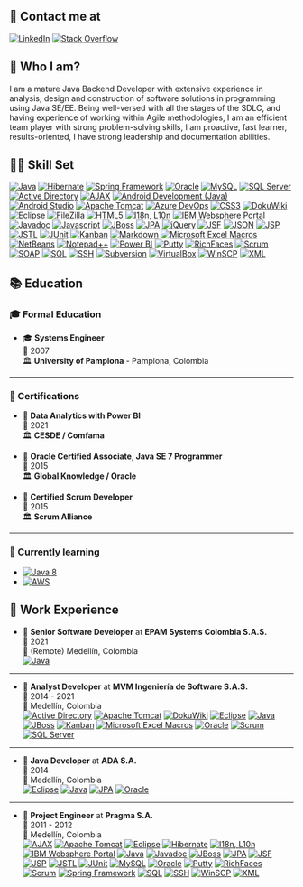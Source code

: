 ## 📧 Contact me at

<a href="https://www.linkedin.com/in/franciscoalvaradosantos"><img alt="LinkedIn" src="https://img.shields.io/badge/linkedin-0A66C2?style=for-the-badge&logo=linkedin&logoColor=white"></a>
<a href="https://stackoverflow.com/users/218717/francisco-alvarado"><img alt="Stack Overflow" src="https://img.shields.io/badge/stackoverflow-F58025?style=for-the-badge&logo=stackoverflow&logoColor=white"></a>

## 🙂 Who I am?

I am a mature Java Backend Developer with extensive experience in analysis, design and construction of software solutions in programming using Java SE/EE. Being well-versed with all the stages of the SDLC, and having experience of working within Agile methodologies, I am an efficient team player with strong problem-solving skills, I am proactive, fast learner, results-oriented, I have strong leadership and documentation abilities.

## 💪🏻 Skill Set

<a href="#"><img alt="Java" src="https://img.shields.io/badge/Java-ED8B00?style=for-the-badge&logo=java&logoColor=white"></a>
<a href="#"><img alt="Hibernate" src="https://img.shields.io/badge/Hibernate-59666C?style=for-the-badge&logo=Hibernate&logoColor=white"></a>
<a href="#"><img alt="Spring Framework" src="https://img.shields.io/badge/Spring-6DB33F?style=for-the-badge&logo=spring&logoColor=white"></a>
<a href="#"><img alt="Oracle" src="https://img.shields.io/badge/Oracle-F80000?style=for-the-badge&logo=oracle&logoColor=white"></a>
<a href="#"><img alt="MySQL" src="https://img.shields.io/badge/MySQL-005C84?style=for-the-badge&logo=mysql&color=4479A1&logoColor=white"></a>
<a href="#"><img alt="SQL Server" src="https://img.shields.io/badge/Microsoft_SQL_Server-CC2927?style=for-the-badge&logo=microsoft-sql-server&logoColor=white"></a>
<a href="#"><img alt="Active Directory" src="https://img.shields.io/static/v1?logo=windows&label=&message=Active%20Directory&color=blue&logoColor=white&style=for-the-badge"></a>
<a href="#"><img alt="AJAX" src="https://img.shields.io/static/v1?label=&message=AJAX&color=747C60&labelColor=747C60&style=for-the-badge"></a>
<a href="#"><img alt="Android Development (Java)" src="https://img.shields.io/badge/Android-83B81A?style=for-the-badge&logo=android&logoColor=white"></a>
<a href="#"><img alt="Android Studio" src="https://img.shields.io/badge/Android_Studio-3DDC84?style=for-the-badge&logo=android-studio&logoColor=white"></a>
<a href="#"><img alt="Apache Tomcat" src="https://img.shields.io/badge/Apache_Tomcat-F8DC75?style=for-the-badge&logo=apachetomcat&logoColor=black"></a>
<a href="#"><img alt="Azure DevOps" src="https://img.shields.io/badge/Azure_DevOps-0078D7?style=for-the-badge&logo=azuredevops&logoColor=white"></a>
<a href="#"><img alt="CSS3" src="https://img.shields.io/badge/CSS3-1572B6?logo=css3&logoColor=white&style=for-the-badge"></a>
<a href="#"><img alt="DokuWiki" src="https://img.shields.io/static/v1?label=&message=DokuWiki&color=008800&labelColor=008800&style=for-the-badge"></a>
<a href="#"><img alt="Eclipse" src="https://img.shields.io/badge/Eclipse-2C2255?style=for-the-badge&logo=eclipse&logoColor=white"></a>
<a href="#"><img alt="FileZilla" src="https://img.shields.io/badge/FileZilla-BF0000?style=for-the-badge&logo=filezilla&logoColor=white"></a>
<a href="#"><img alt="HTML5" src="https://img.shields.io/badge/HTML5-E34F26?style=for-the-badge&logo=html5&logoColor=white"></a>
<a href="#"><img alt="I18n, L10n" src="https://img.shields.io/static/v1?label=%F0%9F%8C%8E&message=I18n,%20L10n&color=99CCCC&labelColor=99CCCC&style=for-the-badge"></a>
<a href="#"><img alt="IBM Websphere Portal" src="https://img.shields.io/static/v1?logo=IBM&label=&message=IBM%20Websphere%20Portal&color=052FAD&style=for-the-badge"></a>
<a href="#"><img alt="Javadoc" src="https://img.shields.io/static/v1?label=&message=Javadoc&color=427B9C&labelColor=427B9C&style=for-the-badge"></a>
<a href="#"><img alt="Javascript" src="https://img.shields.io/badge/JavaScript-323330?style=for-the-badge&logo=javascript&logoColor=F7DF1E"></a>
<a href="#"><img alt="JBoss" src="https://img.shields.io/static/v1?label=&message=JBoss&color=C40000&style=for-the-badge"></a>
<a href="#"><img alt="JPA" src="https://img.shields.io/static/v1?label=&message=JPA&color=4298B8&labelColor=4298B8&style=for-the-badge"></a>
<a href="#"><img alt="jQuery" src="https://img.shields.io/badge/jQuery-0769AD?style=for-the-badge&logo=jquery&logoColor=white"></a>
<a href="#"><img alt="JSF" src="https://img.shields.io/static/v1?label=&message=JSF&color=B3782B&labelColor=B3782B&style=for-the-badge"></a>
<a href="#"><img alt="JSON" src="https://img.shields.io/badge/json-5E5C5C?style=for-the-badge&logo=json&logoColor=black&color=E1E1E1"></a>
<a href="#"><img alt="JSP" src="https://img.shields.io/static/v1?label=&message=JSP&color=74A33B&labelColor=74A33B&style=for-the-badge"></a>
<a href="#"><img alt="JSTL" src="https://img.shields.io/static/v1?label=&message=JSTL&color=&logoColor=white&labelColor=&style=for-the-badge"></a>
<a href="#"><img alt="JUnit" src="https://img.shields.io/static/v1?label=&message=JUnit&color=CC0000&labelColor=&style=for-the-badge"></a>
<a href="#"><img alt="Kanban" src="https://img.shields.io/static/v1?label=&message=Kanban&color=FFFFD4&labelColor=FFFFD4&style=for-the-badge"></a>
<a href="#"><img alt="Markdown" src="https://img.shields.io/static/v1?logo=Markdown&label=&message=Markdown&color=000000&style=for-the-badge"></a>
<a href="#"><img alt="Microsoft Excel Macros" src="https://img.shields.io/badge/Microsoft_Excel-217346?style=for-the-badge&logo=microsoft-excel&logoColor=white"></a>
<a href="#"><img alt="NetBeans" src="https://img.shields.io/badge/apache%20netbeans-1B6AC6?style=for-the-badge&logo=apache%20netbeans%20IDE&logoColor=white"></a>
<a href="#"><img alt="Notepad++" src="https://img.shields.io/badge/Notepad++-90E59A.svg?style=for-the-badge&logo=notepad%2B%2B&logoColor=black"></a>
<a href="#"><img alt="Power BI" src="https://img.shields.io/badge/PowerBI-F2C811?style=for-the-badge&logo=Power%20BI&logoColor=black"></a>
<a href="#"><img alt="Putty" src="https://img.shields.io/static/v1?label=%F0%9F%96%A5%EF%B8%8F&message=Putty&color=FFFF00&labelColor=FFFF00&style=for-the-badge"></a>
<a href="#"><img alt="RichFaces" src="https://img.shields.io/static/v1?label=%F0%9F%8E%AD&message=RichFaces&color=8FA9B7&labelColor=8FA9B7&style=for-the-badge"></a>
<a href="#"><img alt="Scrum" src="https://img.shields.io/static/v1?label=&message=Scrum&color=4285F4&style=for-the-badge"></a>
<a href="#"><img alt="SOAP" src="https://img.shields.io/static/v1?label=&message=SOAP&color=4B4B4B&labelColor=4B4B4B&style=for-the-badge"></a>
<a href="#"><img alt="SQL" src="https://img.shields.io/static/v1?label=&message=SQL&color=lightgray&labelColor=lightgray&style=for-the-badge"></a>
<a href="#"><img alt="SSH" src="https://img.shields.io/static/v1?logo=windowsterminal&label=&message=SSH&color=E1E1E1&logoColor=black&style=for-the-badge"></a>
<a href="#"><img alt="Subversion" src="https://img.shields.io/badge/subversion-809CC9?style=for-the-badge&logo=subversion&logoColor=white"></a>
<a href="#"><img alt="VirtualBox" src="https://img.shields.io/badge/virtualbox-183A61?style=for-the-badge&logo=virtualbox&logoColor=white"></a>
<a href="#"><img alt="WinSCP" src="https://img.shields.io/static/v1?label=%F0%9F%94%92&message=WinSCP&color=2D90DE&labelColor=2D90DE&style=for-the-badge"></a>
<a href="#"><img alt="XML" src="https://img.shields.io/static/v1?label=%3C/%3E&message=XML&color=217346&labelColor=217346&style=for-the-badge"></a>


## 📚 Education

### 🎓 Formal Education

- 🎓 **Systems Engineer**\
📆 2007\
🏛️ **University of Pamplona** - Pamplona, Colombia

---

### 🥇 Certifications

- 🥇 **Data Analytics with Power BI**\
📆 2021\
🏛 **CESDE / Comfama**

- 🥇 **Oracle Certified Associate, Java SE 7 Programmer**\
📆 2015\
🏛️ **Global Knowledge / Oracle**

- 🥇 **Certified Scrum Developer**\
📆 2015\
🏛️ **Scrum Alliance**

---

### 📓 Currently learning

* <a href="#"><img alt="Java 8" src="https://img.shields.io/static/v1?logo=java&label=&message=Java%208&color=ED8B00&logoColor=white&labelColor=ED8B00&style=for-the-badge"></a>
* <a href="#"><img alt="AWS" src="https://img.shields.io/static/v1?logo=amazonAWS&label=&message=AWS&color=232F3E&labelColor=232F3E&style=for-the-badge"></a>



## 💼 Work Experience


- 💼 **Senior Software Developer** at **EPAM Systems Colombia S.A.S.**\
📆 2021\
📍 (Remote) Medellín, Colombia\
<a href="#"><img alt="Java" src="https://img.shields.io/badge/Java-ED8B00?logo=java&logoColor=white"></a>

---

- 💼 **Analyst Developer** at **MVM Ingeniería de Software S.A.S.**\
📆 2014 - 2021\
📍 Medellín, Colombia\
<a href="#"><img alt="Active Directory" src="https://img.shields.io/static/v1?logo=windows&label=&message=Active%20Directory&color=blue&logoColor=white&labelColor=blue"></a>
<a href="#"><img alt="Apache Tomcat" src="https://img.shields.io/badge/Apache_Tomcat-F8DC75?logo=apachetomcat&logoColor=black"></a>
<a href="#"><img alt="DokuWiki" src="https://img.shields.io/static/v1?label=&message=DokuWiki&color=008800"></a>
<a href="#"><img alt="Eclipse" src="https://img.shields.io/badge/Eclipse-2C2255?logo=eclipse&logoColor=white"></a>
<a href="#"><img alt="Java" src="https://img.shields.io/badge/Java-ED8B00?logo=java&logoColor=white"></a>
<a href="#"><img alt="JBoss" src="https://img.shields.io/static/v1?label=&message=JBoss&color=C40000"></a>
<a href="#"><img alt="Kanban" src="https://img.shields.io/static/v1?label=&message=Kanban&color=FFFFD4"></a>
<a href="#"><img alt="Microsoft Excel Macros" src="https://img.shields.io/badge/Microsoft_Excel-217346?logo=microsoft-excel&logoColor=white"></a>
<a href="#"><img alt="Oracle" src="https://img.shields.io/badge/Oracle-F80000?logo=oracle&logoColor=white"></a>
<a href="#"><img alt="Scrum" src="https://img.shields.io/static/v1?label=&message=Scrum&color=4285F4"></a>
<a href="#"><img alt="SQL Server" src="https://img.shields.io/badge/Microsoft_SQL_Server-CC2927?logo=microsoft-sql-server&logoColor=white"></a>

---

- 💼 **Java Developer** at **ADA S.A.**\
📆 2014\
📍 Medellín, Colombia\
<a href="#"><img alt="Eclipse" src="https://img.shields.io/badge/Eclipse-2C2255?logo=eclipse&logoColor=white"></a>
<a href="#"><img alt="Java" src="https://img.shields.io/badge/Java-ED8B00?logo=java&logoColor=white"></a>
<a href="#"><img alt="JPA" src="https://img.shields.io/static/v1?label=&message=JPA&color=4298B8"></a>
<a href="#"><img alt="Oracle" src="https://img.shields.io/badge/Oracle-F80000?logo=oracle&logoColor=white"></a>

---

- 💼 **Project Engineer** at **Pragma S.A.**\
📆 2011 - 2012\
📍 Medellín, Colombia\
<a href="#"><img alt="AJAX" src="https://img.shields.io/static/v1?label=&message=AJAX&color=747C60"></a>
<a href="#"><img alt="Apache Tomcat" src="https://img.shields.io/badge/Apache_Tomcat-F8DC75?logo=apachetomcat&logoColor=black"></a>
<a href="#"><img alt="Eclipse" src="https://img.shields.io/badge/Eclipse-2C2255?logo=eclipse&logoColor=white"></a>
<a href="#"><img alt="Hibernate" src="https://img.shields.io/badge/Hibernate-59666C?logo=Hibernate&logoColor=white"></a>
<a href="#"><img alt="I18n, L10n" src="https://img.shields.io/static/v1?label=&message=I18n,%20L10n&color=99CCCC"></a>
<a href="#"><img alt="IBM Websphere Portal" src="https://img.shields.io/static/v1?logo=IBM&label=&message=IBM%20Websphere%20Portal&color=052FAD&labelColor=052FAD"></a>
<a href="#"><img alt="Java" src="https://img.shields.io/badge/Java-ED8B00?logo=java&logoColor=white"></a>
<a href="#"><img alt="Javadoc" src="https://img.shields.io/static/v1?label=&message=Javadoc&color=427B9C"></a>
<a href="#"><img alt="JBoss" src="https://img.shields.io/static/v1?label=&message=JBoss&color=C40000"></a>
<a href="#"><img alt="JPA" src="https://img.shields.io/static/v1?label=&message=JPA&color=4298B8"></a>
<a href="#"><img alt="JSF" src="https://img.shields.io/static/v1?label=&message=JSF&color=B3782B"></a>
<a href="#"><img alt="JSP" src="https://img.shields.io/static/v1?label=&message=JSP&color=74A33B"></a>
<a href="#"><img alt="JSTL" src="https://img.shields.io/static/v1?label=&message=JSTL&color=&&labelColor="></a>
<a href="#"><img alt="JUnit" src="https://img.shields.io/static/v1?label=&message=JUnit&color=CC0000&labelColor="></a>
<a href="#"><img alt="MySQL" src="https://img.shields.io/badge/MySQL-005C84?logo=mysql&color=4479A1&logoColor=white"></a>
<a href="#"><img alt="Oracle" src="https://img.shields.io/badge/Oracle-F80000?logo=oracle&logoColor=white"></a>
<a href="#"><img alt="Putty" src="https://img.shields.io/static/v1?label=%F0%9F%96%A5%EF%B8%8F&message=Putty&color=FFFF00&labelColor=FFFF00"></a>
<a href="#"><img alt="RichFaces" src="https://img.shields.io/static/v1?label=%F0%9F%8E%AD&message=RichFaces&color=8FA9B7&labelColor=8FA9B7"></a>
<a href="#"><img alt="Scrum" src="https://img.shields.io/static/v1?label=&message=Scrum&color=4285F4"></a>
<a href="#"><img alt="Spring Framework" src="https://img.shields.io/badge/Spring-6DB33F?logo=spring&logoColor=white"></a>
<a href="#"><img alt="SQL" src="https://img.shields.io/static/v1?label=&message=SQL&color=lightgray"></a>
<a href="#"><img alt="SSH" src="https://img.shields.io/static/v1?logo=windowsterminal&label=&message=SSH&color=E1E1E1&logoColor=black"></a>
<a href="#"><img alt="WinSCP" src="https://img.shields.io/static/v1?label=%F0%9F%94%92&message=WinSCP&color=2D90DE&labelColor=2D90DE"></a>
<a href="#"><img alt="XML" src="https://img.shields.io/static/v1?label=%3C/%3E&message=XML&color=217346&labelColor=217346"></a>


<!--
**nihcap/nihcap** is a ✨ _special_ ✨ repository because its `README.md` (this file) appears on your GitHub profile.

Here are some ideas to get you started:

- 🔭 I’m currently working on ...
- 🌱 I’m currently learning ...
- 👯 I’m looking to collaborate on ...
- 🤔 I’m looking for help with ...
- 💬 Ask me about ...
- 📫 How to reach me: ...
- 😄 Pronouns: ...
- ⚡ Fun fact: ...
-->
